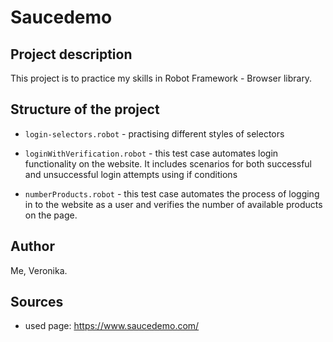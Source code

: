 # Saucedemo

## Project description
This project is to practice my skills in Robot Framework - Browser library. 

## Structure of the project
- <code>login-selectors.robot</code> - practising different styles of selectors

- <code>loginWithVerification.robot</code> - this test case automates login functionality on the website. It includes scenarios for both successful and unsuccessful login attempts using if conditions

- <code>numberProducts.robot</code> - this test case automates the process of logging in to the website as a user and verifies the number of available products on the page.

## Author
Me, Veronika.

## Sources
- used page: https://www.saucedemo.com/
